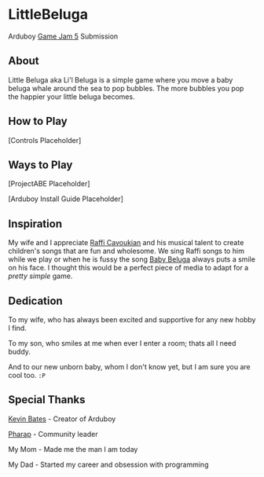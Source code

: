 # LittleBeluga
Arduboy [Game Jam 5](https://community.arduboy.com/t/game-jam-5-pretty-simple/9067) Submission

## About

Little Beluga aka Li'l Beluga is a simple game where you move a baby beluga whale around the sea to pop bubbles. The more bubbles you pop the happier your little beluga becomes.

## How to Play

[Controls Placeholder]

## Ways to Play

[ProjectABE Placeholder]

[Arduboy Install Guide Placeholder]

## Inspiration

My wife and I appreciate [Raffi Cavoukian](https://en.wikipedia.org/wiki/Raffi) and his musical talent to create children's songs that are fun and wholesome. We sing Raffi songs to him while we play or when he is fussy the song [Baby Beluga](https://www.youtube.com/watch?v=CDx9zqDpSik) always puts a smile on his face. I thought this would be a perfect piece of media to adapt for a *pretty simple* game.

## Dedication

To my wife, who has always been excited and supportive for any new hobby I find. 

To my son, who smiles at me when ever I enter a room; thats all I need buddy. 

And to our new unborn baby, whom I don't know yet, but I am sure you are cool too. `:P`

## Special Thanks

[Kevin Bates](https://twitter.com/bateskecom) - Creator of Arduboy

[Pharap](https://community.arduboy.com/u/pharap/summary) - Community leader

My Mom - Made me the man I am today

My Dad - Started my career and obsession with programming
